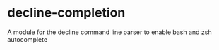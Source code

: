 # decline-completion
A module for the decline command line parser to enable bash and zsh autocomplete
